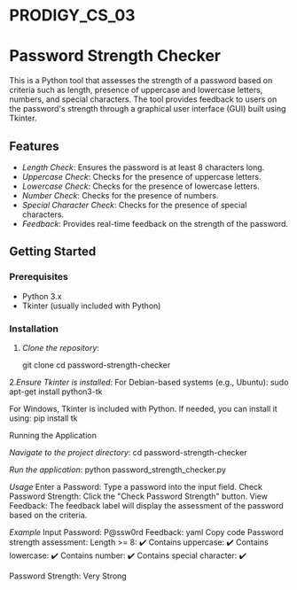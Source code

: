 # PRODIGY_CS_03
# Password Strength Checker

This is a Python tool that assesses the strength of a password based on criteria such as length, presence of uppercase and lowercase letters, numbers, and special characters. The tool provides feedback to users on the password's strength through a graphical user interface (GUI) built using Tkinter.

## Features

- *Length Check*: Ensures the password is at least 8 characters long.
- *Uppercase Check*: Checks for the presence of uppercase letters.
- *Lowercase Check*: Checks for the presence of lowercase letters.
- *Number Check*: Checks for the presence of numbers.
- *Special Character Check*: Checks for the presence of special characters.
- *Feedback*: Provides real-time feedback on the strength of the password.

## Getting Started

### Prerequisites

- Python 3.x
- Tkinter (usually included with Python)

### Installation

1. *Clone the repository*:

   git clone 
   cd password-strength-checker

2.*Ensure Tkinter is installed*:
For Debian-based systems (e.g., Ubuntu):
sudo apt-get install python3-tk

For Windows, Tkinter is included with Python. If needed, you can install it using:
pip install tk

Running the Application

*Navigate to the project directory*:
cd password-strength-checker

*Run the application*:
python password_strength_checker.py

*Usage*
Enter a Password: Type a password into the input field.
Check Password Strength: Click the "Check Password Strength" button.
View Feedback: The feedback label will display the assessment of the password based on the criteria.

*Example*
Input Password: P@ssw0rd
Feedback:
yaml
Copy code
Password strength assessment:
Length >= 8: ✔️
Contains uppercase: ✔️
Contains lowercase: ✔️
Contains number: ✔️
Contains special character: ✔️

Password Strength: Very Strong
